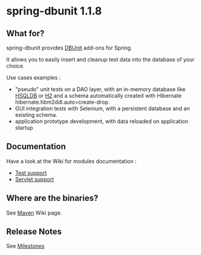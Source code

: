 # spring-dbunit 1.1.8

## What for?

spring-dbunit provides [DBUnit](http://www.dbunit.org) add-ons for Spring.

It allows you to easily insert and cleanup test data into the database of your choice.

Use cases examples :

* "pseudo" unit tests on a DAO layer, with an in-memory database like [HSQLDB](http://hsqldb.org) or [H2](http://www.h2database.com) and a schema automatically created with Hibernate hibernate.hbm2ddl.auto=create-drop.
* GUI integration tests with Selenium, with a persistent database and an existing schema.
* application prototype development, with data reloaded on application startup

## Documentation

Have a look at the Wiki for modules documentation :

* [Test support](/excilys/spring-dbunit/wiki/spring-dbunit-test-module)
* [Servlet support](/excilys/spring-dbunit/wiki/spring-dbunit-servlet-module)

## Where are the binaries?

See [Maven](/excilys/spring-dbunit/wiki/maven) Wiki page.

## Release Notes
See [Milestones](https://github.com/excilys/spring-dbunit/issues/milestones?state=closed)

